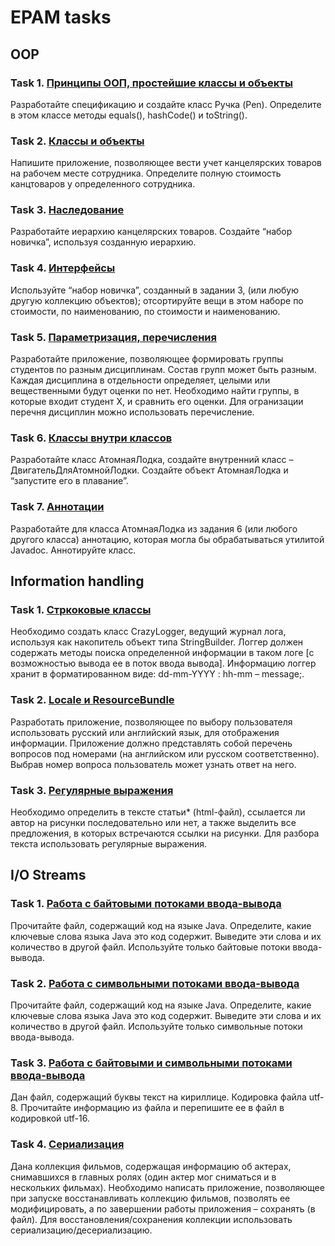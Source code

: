 # EPAM tasks

## OOP

### Task 1. [Принципы ООП, простейшие классы и объекты](https://github.com/VaderVega/EPAM_tasks/tree/master/src/main/java/OOP/Task1)

Разработайте спецификацию и создайте класс Ручка (Pen). Определите в этом классе методы equals(), hashCode() и toString().

### Task 2. [Классы и объекты](https://github.com/VaderVega/EPAM_tasks/tree/master/src/main/java/OOP/Task2)

Напишите приложение, позволяющее вести учет канцелярских товаров на рабочем месте сотрудника. Определите полную стоимость канцтоваров у определенного сотрудника.

### Task 3. [Наследование](https://github.com/VaderVega/EPAM_tasks/tree/master/src/main/java/OOP/Task3)

Разработайте иерархию канцелярских товаров. Создайте “набор новичка”, используя созданную иерархию.

### Task 4. [Интерфейсы](https://github.com/VaderVega/EPAM_tasks/tree/master/src/main/java/OOP/Task4)

Используйте “набор новичка”, созданный в задании 3, (или любую другую коллекцию объектов); отсортируйте вещи в этом наборе по стоимости, по наименованию, по стоимости и наименованию.

### Task 5. [Параметризация, перечисления](https://github.com/VaderVega/EPAM_tasks/tree/master/src/main/java/OOP/Task5)

Разработайте приложение, позволяющее формировать группы студентов по разным дисциплинам. Состав групп может быть разным. Каждая дисциплина в отдельности определяет, целыми или вещественными будут оценки по нет. Необходимо найти группы, в которые входит студент X, и сравнить его оценки. Для огранизации перечня дисциплин можно использовать перечисление.

### Task 6. [Классы внутри классов](https://github.com/VaderVega/EPAM_tasks/tree/master/src/main/java/OOP/Task6)

Разработайте класс АтомнаяЛодка, создайте внутренний класс – ДвигательДляАтомнойЛодки. Создайте объект АтомнаяЛодка и “запустите его в плавание”.

### Task 7. [Аннотации](https://github.com/VaderVega/EPAM_tasks/tree/master/src/main/java/OOP/Task7)

Разработайте для класса АтомнаяЛодка из задания 6 (или любого другого класса) аннотацию, которая могла бы обрабатываться утилитой Javadoc. Аннотируйте класс.

## Information handling

### Task 1. [Стркоковые классы](https://github.com/VaderVega/EPAM_tasks/tree/master/src/main/java/InformationHandling/Task1)

Необходимо создать класс CrazyLogger, ведущий журнал лога, используя как накопитель объект типа StringBuilder. Логгер должен содержать методы поиска определенной информации в таком логе [с возможностью вывода ее в поток ввода вывода]. Информацию логгер хранит в форматированном виде: dd-mm-YYYY : hh-mm – message;.

### Task 2. [Locale и ResourceBundle](https://github.com/VaderVega/EPAM_tasks/tree/master/src/main/java/InformationHandling/Task2)

Разработать приложение, позволяющее по выбору пользователя использовать русский или английский язык, для отображения информации.  Приложение должно представлять собой перечень вопросов под номерами (на английском или русском соответственно). Выбрав номер вопроса пользователь может узнать ответ на него.

### Task 3. [Регулярные выражения](https://github.com/VaderVega/EPAM_tasks/tree/master/src/main/java/InformationHandling/Task3)

Необходимо определить в тексте статьи* (html-файл), ссылается ли автор на рисунки последовательно или нет, а также выделить все предложения, в которых встречаются ссылки на рисунки. Для разбора текста использовать регулярные выражения.

## I/O Streams

### Task 1. [Работа с байтовыми потоками ввода-вывода](https://github.com/VaderVega/EPAM_tasks/tree/master/src/main/java/IOStreams/Task1)

Прочитайте файл, содержащий код на языке Java. Определите, какие ключевые слова языка Java это код содержит. Выведите эти слова и их количество в другой файл. Используйте только байтовые потоки ввода-вывода.

### Task 2. [Работа с символьными потоками ввода-вывода](https://github.com/VaderVega/EPAM_tasks/tree/master/src/main/java/IOStreams/Task2)

Прочитайте файл, содержащий код на языке Java. Определите, какие ключевые слова языка Java это код содержит. Выведите эти слова и их количество в другой файл. Используйте только символьные потоки ввода-вывода.

### Task 3. [Работа с байтовыми и символьными потоками ввода-вывода](https://github.com/VaderVega/EPAM_tasks/tree/master/src/main/java/IOStreams/Task3)

Дан файл, содержащий буквы текст на кириллице. Кодировка файла utf-8. Прочитайте информацию из файла и перепишите ее в файл в кодировкой utf-16.

### Task 4. [Сериализация](https://github.com/VaderVega/EPAM_tasks/tree/master/src/main/java/IOStreams/Task4)

Дана коллекция фильмов, содержащая информацию об актерах, снимавшихся в главных ролях (один актер мог сниматься и в нескольких фильмах). Необходимо написать приложение, позволяющее при запуске восстанавливать коллекцию фильмов, позволять ее модифицировать, а по завершении работы приложения – сохранять (в файл). Для восстановления/сохранения коллекции использовать  сериализацию/десериализацию.
